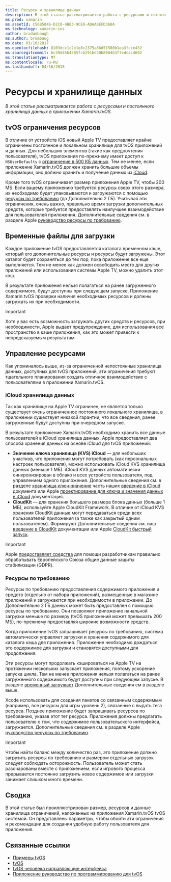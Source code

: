 ```yaml
---
title: Ресурсы и хранилище данных
description: В этой статье рассматривается работа с ресурсами и постоянного хранилища данных в приложении Xamarin.tvOS.
ms.prod: xamarin
ms.assetid: C56B5046-D2C0-4B63-9CE0-ADAA0EFD368A
ms.technology: xamarin-ios
author: bradumbaugh
ms.author: brumbaug
ms.date: 03/16/2017
ms.openlocfilehash: 8103dcc1c2e1e8c2375a86d51580b1ea3fcce432
ms.sourcegitcommit: bc39d85b4585fcb291bd30b8004b3f7edcac4602
ms.translationtype: MT
ms.contentlocale: ru-RU
ms.lasthandoff: 04/16/2018
---
```

# <a name="resources-and-data-storage"></a>Ресурсы и хранилище данных

_В этой статье рассматривается работа с ресурсами и постоянного хранилища данных в приложении Xamarin.tvOS._

<a name="tvOS-Resource-Limitations" />

## <a name="tvos-resource-limitations"></a>tvOS ограничения ресурсов

В отличие от устройств iOS новый Apple TV предоставляет крайне ограничены постоянное и локальном хранилище для tvOS приложений и данных. Для небольших элементов (такие как предпочтения пользователя), tvOS приложения по-прежнему имеет доступ к `NSUserDefaults` с [ограничение в 500 КБ данных](https://forums.developer.apple.com/message/50696#50696). Тем не менее, если приложение Xamarin.tvOS должен хранить большие объемы информации, оно должно хранить и получение данных из [iCloud](#iCloud-Data-Storage).

Кроме того tvOS ограничивает размер приложения Apple TV, чтобы 200 МБ. Если вашему приложению требуется ресурсы сверх этого размера, их необходимо будет упаковываются и загружаются с помощью [ресурсы по требованию](#On-Demand-Resources) (до Дополнительно 2 ГБ). Учитывая эти ограничения, очень важно, правильно время загрузки дополнительных средств, которые требуется предоставлять наилучшее взаимодействие для пользователей приложения. Дополнительные сведения см. в разделе Apple [руководство ресурсы по требованию](https://developer.apple.com/library/prerelease/tvos/documentation/FileManagement/Conceptual/On_Demand_Resources_Guide/index.html#//apple_ref/doc/uid/TP40015083).

<a name="Non-Persistent-Downloads" />

## <a name="non-persistent-downloads"></a>Временные файлы для загрузки

Каждое приложение tvOS предоставляется каталога временном кэше, который его дополнительные ресурсы и ресурсы будут загружены. Этот каталог будет сохраняться до тех пор, пока приложение все еще выполняется. Тем не менее как должен освободить место для других приложений или использования системы Apple TV, можно удалить этот кэш.

В результате приложения нельзя полагаться на ранее загруженного содержимого, будут доступны при следующем запуске. Приложение Xamarin.tvOS проверки наличия необходимых ресурсов и должны загружать их при необходимости.

> [!IMPORTANT]
> Хотя у вас есть возможность загружать других средств и ресурсов, при необходимости, Apple выдает предупреждение, для использования все пространство в кэше приложения, как это может привести к непредсказуемым результатам.




<a name="Managing-Resources" />

## <a name="managing-resources"></a>Управление ресурсами

Как упоминалось выше, из-за ограниченной непостоянные хранилища данных, доступных для tvOS приложений, эти ограничения требуют тщательного планирования создать отличное взаимодействие с пользователями в приложении Xamarin.tvOS.

<a name="iCloud-Data-Storage" />

### <a name="icloud-data-storage"></a>iCloud хранилища данных

Так как хранилище на Apple TV ограничен, не является только существует очень ограниченное постоянного локального хранилища, в приложении существует никакой гарантии, что все сведения, ранее загруженные будут доступны при очередном запуске.

В результате приложение Xamarin.tvOS необходимо хранить все данные пользователей в iCloud хранилища данных. Apple предоставляет два способа хранения данных на основе iCloud для tvOS приложений:

- **Значение ключа хранилища (KVS) iCloud** — для небольших участков, что приложения могут потребовать (как персональных настроек пользователя), можно использовать iCloud KVS хранилища данных (меньше 1 МБ). iCloud KVS данных автоматически синхронизирован в облако и всех устройств пользователя, под управлением одного приложения. Дополнительные сведения см. в разделе [хранилища ключ-значение](~/ios/data-cloud/introduction-to-icloud.md) часть наших [введение в iCloud](~/ios/data-cloud/introduction-to-icloud.md) документа или Apple [проектирование для ключа и значения данных в iCloud](https://developer.apple.com/library/prerelease/tvos/documentation/General/Conceptual/iCloudDesignGuide/Chapters/DesigningForKey-ValueDataIniCloud.html#//apple_ref/doc/uid/TP40012094-CH7) документация.
- **CloudKit** — для хранения большего размера блока данных (больше 1 МБ), используйте Apple CloudKit Framework. В отличие от iCloud KVS хранения CloudKit данные могут передаваться среди всех пользователей приложения (а также как закрытый одним пользователем). Формируют Дополнительные сведения см. наш [введение в CloudKit](~/ios/data-cloud/intro-to-cloudkit.md) документации или Apple [CloudKit быстрый запуск](https://developer.apple.com/library/prerelease/tvos/documentation/DataManagement/Conceptual/CloudKitQuickStart/Introduction/Introduction.html#//apple_ref/doc/uid/TP40014987).

> [!IMPORTANT]
> Apple [предоставляет средства](https://developer.apple.com/support/allowing-users-to-manage-data/) для помощи разработчикам правильно обрабатывать Европейского Союза общие данные защиты стабилизации (GDPR).

<a name="On-Demand-Resources" />

### <a name="on-demand-resources"></a>Ресурсы по требованию

Ресурсы по требованию предоставления содержимого приложения и средств (отдельно от набора приложений), размещенные в магазине приложений и загружаются при необходимости в приложении. До Дополнительно 2 ГБ данных может быть предоставлен с помощью ресурсы по требованию. Они позволяют приложение начальной загрузки меньше по размеру (tvOS приложений может превышать 200 МБ), по-прежнему предоставляя широкие возможности средств.

Когда приложение tvOS запрашивает ресурсы по требованию, система автоматически управляет загрузки и хранения содержимого для каталога кэша для приложения. Приложение необходимо дождаться это содержимое для загрузки и становятся доступными для продолжения.

Эти ресурсы могут продолжать кэшироваться на Apple TV на протяжении нескольких запускает приложения, поэтому ускорение запуска цикла. Тем не менее приложения нельзя полагаться на ранее загруженного содержимого будут доступны при следующем запуске. В разделе [временный загружает](#Non-Persistent-Downloads) Дополнительные сведения см в разделе выше.

Xcode использовать для создания пакетов со связанным содержимым (например, все ресурсы для игры уровень 2), связанные с выдать тега ресурса. Позднее приложение будет запрашивать ресурсов по требованию, указав этот тег ресурса. Приложения должны предлагать пользователю о том, что содержимое пользовательского интерфейса, загружается. Дополнительные сведения см. в разделе Apple [руководство ресурсы по требованию](https://developer.apple.com/library/prerelease/tvos/documentation/FileManagement/Conceptual/On_Demand_Resources_Guide/index.html#//apple_ref/doc/uid/TP40015083).

> [!IMPORTANT]
> Чтобы найти баланс между количество раз, это приложение должно загрузить ресурсы по требованию и размером отдельных загрузок следует соблюдать осторожность. Пользователь может стать разочарованы вместе с приложением, если игрового процесса прерывается постоянно загрузить новое содержимое или загрузки занимает слишком много времени.




<a name="Summary" />

## <a name="summary"></a>Сводка

В этой статье был проиллюстрирован размер, ресурсов и данные хранилища ограничений, наложенных на приложения Xamarin.tvOS tvOS системой. Он представлены параметры, чтобы обойти эти ограничения и рекомендации для создания удобную работу пользователя для приложения.



## <a name="related-links"></a>Связанные ссылки

- [Примеры tvOS](https://developer.xamarin.com/samples/tvos/all/)
- [tvOS](https://developer.apple.com/tvos/)
- [tvOS человека направляющие интерфейса](https://developer.apple.com/tvos/human-interface-guidelines/)
- [Приложение руководство по программированию для tvOS](https://developer.apple.com/library/prerelease/tvos/documentation/General/Conceptual/AppleTV_PG/)
